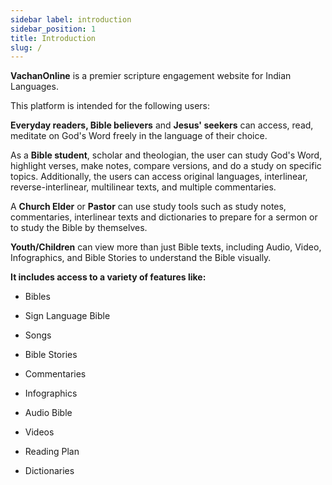 ```yaml
---
sidebar label: introduction
sidebar_position: 1
title: Introduction
slug: /
---
```


**VachanOnline** is a premier scripture engagement website for Indian Languages.  

This platform is intended for the following users: 

**Everyday readers, Bible believers** and **Jesus' seekers** can access, read, meditate on God's Word freely in the language of their choice. 

As a **Bible student**, scholar and theologian, the user can study God's Word, highlight verses, make notes, compare versions, and do a study on specific topics. Additionally, the users can access original languages, interlinear, reverse-interlinear, multilinear texts, and multiple commentaries. 

A **Church Elder** or **Pastor** can use study tools such as study notes, commentaries, interlinear texts and dictionaries to prepare for a sermon or to study the Bible by themselves. 

**Youth/Children** can view more than just Bible texts, including Audio, Video, Infographics, and Bible Stories to understand the Bible visually. 

**It includes access to a variety of features like:** 

- Bibles 

- Sign Language Bible 

- Songs

- Bible Stories 

- Commentaries 

- Infographics 

- Audio Bible 

- Videos 

- Reading Plan 

- Dictionaries 